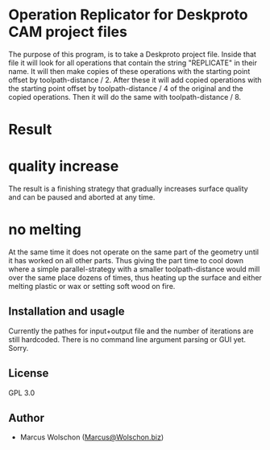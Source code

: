 # Operation Replicator for Deskproto CAM project files

The purpose of this program, is to take a Deskproto project file.
Inside that file it will look for all operations that contain the string "REPLICATE" in their name.
It will then make copies of these operations with the starting point offset by toolpath-distance / 2.
After these it will add copied operations with the starting point offset by toolpath-distance / 4 of the original and the copied operations.
Then it will do the same with toolpath-distance / 8.

# Result

# quality increase
The result is a finishing strategy that gradually increases surface quality and can be paused and aborted at any time.

# no melting
At the same time it does not operate on the same part of the geometry until it has worked on all other parts.
Thus giving the part time to cool down where a simple parallel-strategy with a smaller toolpath-distance would mill over the same place dozens of times, thus heating up the surface and either melting plastic or wax or setting soft wood on fire.


## Installation and usagle

Currently the pathes for input+output file and the number of iterations are still hardcoded.
There is no command line argument parsing or GUI yet.
Sorry.

## License

GPL 3.0

## Author

- Marcus Wolschon (<Marcus@Wolschon.biz>)